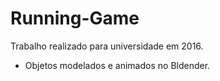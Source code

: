 # Running-Game

Trabalho realizado para universidade em 2016.

  - Objetos modelados e animados no Bldender.
